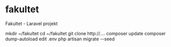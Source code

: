 # fakultet
Fakultet - Laravel projekt

mkdir ~/fakultet
cd ~/fakultet
git clone http://....
composer update
composer dump-autoload
edit .env
php artisan migrate --seed